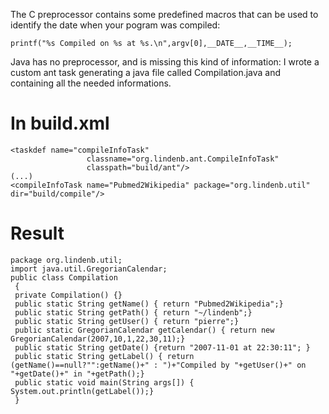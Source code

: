 The C preprocessor contains some predefined macros that can be used to identify the date when your pogram was compiled:

```
printf("%s Compiled on %s at %s.\n",argv[0],__DATE__,__TIME__);
```



Java has no preprocessor, and is missing this kind of information: I wrote a custom ant task generating a java file called Compilation.java and containing all the needed informations.


# In build.xml #
```
<taskdef name="compileInfoTask"
                 classname="org.lindenb.ant.CompileInfoTask"
                 classpath="build/ant"/>
(...)
<compileInfoTask name="Pubmed2Wikipedia" package="org.lindenb.util" dir="build/compile"/>
```



# Result #

```
package org.lindenb.util;
import java.util.GregorianCalendar;
public class Compilation
 {
 private Compilation() {}
 public static String getName() { return "Pubmed2Wikipedia";}
 public static String getPath() { return "~/lindenb";}
 public static String getUser() { return "pierre";}
 public static GregorianCalendar getCalendar() { return new GregorianCalendar(2007,10,1,22,30,11);}
 public static String getDate() {return "2007-11-01 at 22:30:11"; }
 public static String getLabel() { return (getName()==null?"":getName()+" : ")+"Compiled by "+getUser()+" on "+getDate()+" in "+getPath();}
 public static void main(String args[]) { System.out.println(getLabel());}
 }
```